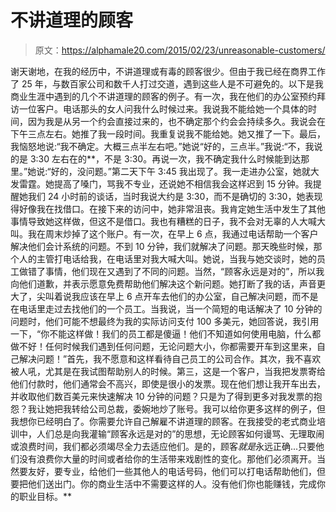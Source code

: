 # 不讲道理的顾客

> 原文：<https://alphamale20.com/2015/02/23/unreasonable-customers/>

谢天谢地，在我的经历中，不讲道理或有毒的顾客很少。但由于我已经在商界工作了 25 年，与数百家公司和数千人打过交道，遇到这些人是不可避免的。以下是我商业生涯中遇到的几个不讲道理的顾客的例子。有一次，我在他们的办公室预约拜访一位客户。电话那头的女人问我什么时候过来。我说我不能给她一个具体的时间，因为我是从另一个约会直接过来的，也不确定那个约会会持续多久。我说会在下午三点左右。她推了我一段时间。我重复说我不能给她。她又推了一下。最后，我恼怒地说:“我不确定。大概三点半左右吧。”她说“好的，三点半。”我说:“不，我说的是 3:30 左右在的**，不是 3:30。再说一次，我不确定我什么时候能到达那里。”她说:“好的，没问题。”第二天下午 3:45 我出现了。我一走进办公室，她就大发雷霆。她提高了嗓门，骂我不专业，还说她不相信我会这样迟到 15 分钟。我提醒她我们 24 小时前的谈话，当时我说大约是 3:30，而不是确切的 3:30，她表现得好像我在找借口。在接下来的访问中，她非常沮丧。我肯定她生活中发生了其他事情导致她这样做，但这不是借口。我也有糟糕的日子，我不会对无辜的人大喊大叫。我在周末炒掉了这个账户。有一次，在早上 6 点，我通过电话帮助一个客户解决他们会计系统的问题。不到 10 分钟，我们就解决了问题。那天晚些时候，那个人的主管打电话给我，在电话里对我大喊大叫。她说，当我与她交谈时，她的员工做错了事情，他们现在又遇到了不同的问题。当然，“顾客永远是对的”，所以我向他们道歉，并表示愿意免费帮助他们解决这个新问题。她打断了我的话，声音更大了，尖叫着说我应该在早上 6 点开车去他们的办公室，自己解决问题，而不是在电话里走过去找他们的一个员工。当我说，当一个简短的电话解决了 10 分钟的问题时，他们可能不想最终为我的实际访问支付 100 多美元，她回答说，我引用一下，“你不能这样做！我们的员工都是傻逼！他们不知道如何使用电脑，什么都做不好！任何时候我们遇到任何问题，无论问题大小，你都需要开车到这里来，自己解决问题！”首先，我不愿意和这样看待自己员工的公司合作。其次，我不喜欢被人吼，尤其是在我试图帮助别人的时候。第三，这是一个客户，当我把发票寄给他们付款时，他们通常会不高兴，即使是很小的发票。现在他们想让我开车出去，并收取他们数百美元来快速解决 10 分钟的问题？只是为了得到更多对我发票的抱怨？我让她把我转给公司总裁，委婉地炒了账号。我可以给你更多这样的例子，但我想你已经明白了。你需要允许自己解雇不讲道理的顾客。在我接受的老式商业培训中，人们总是向我灌输“顾客永远是对的”的思想，无论顾客如何谩骂、无理取闹或浪费时间，我们都必须竭尽全力去适应他们。是的，顾客*就是*永远正确...只要他们没有浪费你大量的时间或者给你的生活带来戏剧性的变化。那他们必须离开。当然要友好，要专业，给他们一些其他人的电话号码，他们可以打电话帮助他们，但要把他们送出门。你的商业生活中不需要这样的人。没有他们你也能赚钱，完成你的职业目标。**